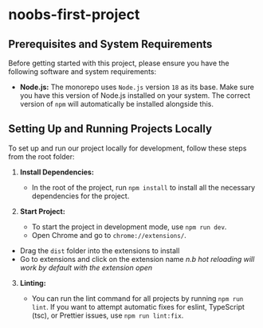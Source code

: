 # noobs-first-project

## Prerequisites and System Requirements

Before getting started with this project, please ensure you have the following software and system requirements:

- **Node.js:** The monorepo uses `Node.js` version `18` as its base. Make sure you have this version of Node.js installed on your system. The correct version of `npm` will automatically be installed alongside this.

## Setting Up and Running Projects Locally

To set up and run our project locally for development, follow these steps from the root folder:

1. **Install Dependencies:**

   - In the root of the project, run `npm install` to install all the necessary dependencies for the project.

2. **Start Project:**

   - To start the project in development mode, use `npm run dev`.
   - Open Chrome and go to `chrome://extensions/`.

- Drag the `dist` folder into the extensions to install
- Go to extensions and click on the extension name
  _n.b hot reloading will work by default with the extension open_

3. **Linting:**

   - You can run the lint command for all projects by running `npm run lint`. If you want to attempt automatic fixes for eslint, TypeScript (tsc), or Prettier issues, use `npm run lint:fix`.
